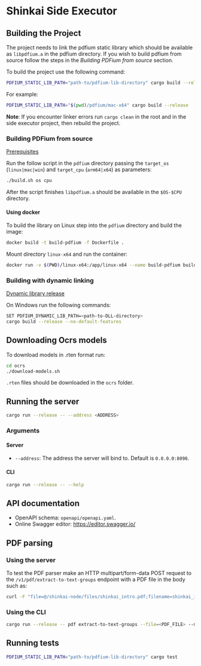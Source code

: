 # Shinkai Side Executor

## Building the Project

The project needs to link the pdfium static library which should be available as `libpdfium.a` in the pdfium directory. If you wish to build pdfium from source follow the steps in the *Building PDFium from source* section.

To build the project use the following command:

```sh
PDFIUM_STATIC_LIB_PATH="path-to/pdfium-lib-directory" cargo build --release
```

For example:

```sh
PDFIUM_STATIC_LIB_PATH="$(pwd)/pdfium/mac-x64" cargo build --release
```

**Note**: If you encounter linker errors run `cargo clean` in the root and in the side executor project, then rebuild the project.

### Building PDFium from source

[Prerequisites](https://pdfium.googlesource.com/pdfium/)

Run the follow script in the `pdfium` directory passing the `target_os` (`linux|mac|win`) and `target_cpu` (`arm64|x64`) as parameters:

```sh
./build.sh os cpu
```

After the script finishes `libpdfium.a` should be available in the `$OS-$CPU` directory.

#### Using docker

To build the library on Linux step into the `pdfium` directory and build the image:

```sh
docker build -t build-pdfium -f Dockerfile .
```

Mount directory `linux-x64` and run the container:

```sh
docker run -v $(PWD)/linux-x64:/app/linux-x64 --name build-pdfium build-pdfium
```

### Building with dynamic linking

[Dynamic library release](https://github.com/bblanchon/pdfium-binaries/releases)

On Windows run the following commands:

```sh
SET PDFIUM_DYNAMIC_LIB_PATH=<path-to-DLL-directory>
cargo build --release --no-default-features
```

## Downloading Ocrs models

To download models in .rten format run:

```sh
cd ocrs
./download-models.sh
```

`.rten` files should be downloaded in the `ocrs` folder.

## Running the server

```sh
cargo run --release -- --address <ADDRESS>
```

### Arguments

#### Server
- `--address`: The address the server will bind to. Default is `0.0.0.0:8090`.

#### CLI

```sh
cargo run --release -- --help
```

## API documentation

- OpenAPI schema: `openapi/openapi.yaml`. 
- Online Swagger editor: https://editor.swagger.io/

## PDF parsing

### Using the server

To test the PDF parser make an HTTP multipart/form-data POST request to the `/v1/pdf/extract-to-text-groups` endpoint with a PDF file in the body such as:

```sh
curl -F "file=@/shinkai-node/files/shinkai_intro.pdf;filename=shinkai_intro.pdf" 127.0.0.1:8090/v1/pdf/extract-to-text-groups
```

### Using the CLI

```sh
cargo run --release -- pdf extract-to-text-groups --file=<PDF_FILE> --max-node-text-size=<SIZE> > result.json
```

## Running tests

```sh
PDFIUM_STATIC_LIB_PATH="path-to/pdfium-lib-directory" cargo test
```